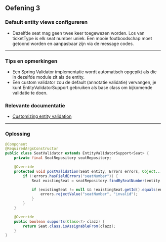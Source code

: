 ## Oefening 3
### Default entity views configureren
        
* Dezelfde seat mag geen twee keer toegewezen worden. 
Los van ticketType is elk seat number uniek. 
Een mooie foutboodschap moet getoond worden en aanpasbaar zijn via de message codes.


   
----
### Tips en opmerkingen
* Een Spring Validator implementatie wordt automatisch opgepikt als die in dezelfde module zit als de entity.
* Een custom validator zou de default (annotatie validatie) vervangen, je kunt EntityValidatorSupport gebruiken als base class om bijkomende validatie te doen.


### Relevante documentatie

*  [Customizing entity validation ](https://across-docs.foreach.be/across-site/production/entity-module/3.2.0/customizing-entities/index.html#_customizing_entity_validation)
----

### Oplossing

```java
@Component
@RequiredArgsConstructor
public class SeatValidator extends EntityValidatorSupport<Seat> {
    private final SeatRepository seatRepository;

    @Override
    protected void postValidation(Seat entity, Errors errors, Object... validationHints) {
        if (!errors.hasFieldErrors("seatNumber")) {
            Seat existingSeat = seatRepository.findBySeatNumber(entity.getSeatNumber());

            if (existingSeat != null && !existingSeat.getId().equals(entity.getId())) {
                errors.rejectValue("seatNumber", "invalid");
            }
        }
    }

    @Override
    public boolean supports(Class<?> clazz) {
        return Seat.class.isAssignableFrom(clazz);
    }
}
```